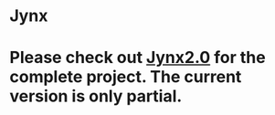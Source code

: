 # Jynx

# Please check out [Jynx2.0](https://github.com/dheerajcl/Jynx2.0) for the complete project. The current version is only partial.

